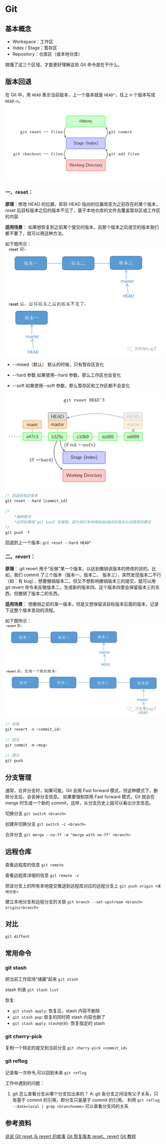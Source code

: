 # Git

## 基本概念

- Workspace：工作区
- Index / Stage：暂存区
- Repository：仓库区（或本地仓库）

搞懂了这三个区域，才能更好理解这些 Git 命令是在干什么。

## 版本回退

在 Git 中，用 `HEAD` 表示当前版本，上一个版本就是 `HEAD^`，往上 n 个版本写成 `HEAD~n`。
![image](../img/1.png)

### 一、reset：

**原理**：修改 HEAD 的位置，即将 HEAD 指向的位置改变为之前存在的某个版本，reset 后目标版本之后的版本不见了，基于本地仓库的文件去覆盖暂存区或工作区的内容

**适用场景**： 如果想恢复到之前某个提交的版本，且那个版本之后提交的版本我们都不要了，就可以用这种方法。

如下图所示：
![image](../img/3.png)

- --mixed（默认）
  默认的时候，只有暂存区变化

- --hard 参数
  如果使用--hard 参数，那么工作区也会变化

- --soft
  如果使用--soft 参数，那么暂存区和工作区都不会变化

![image](../img/2.jpeg)

```javascript
// 回退到指定版本
git reset --hard [commit_id]

/*
    *强制提交
    *此时如果用`git push`会报错，因为我们本地库HEAD指向的版本比远程库的要旧
*/
git push -f
```

回退到上一个版本:
`git reset --hard HEAD^`

### 二、revert：

**原理**： git revert 用于“反做”某一个版本，以达到撤销该版本的修改的目的。比如，我们 commit 了三个版本（版本一、版本二、 版本三），突然发现版本二不行（如：有 bug），想要撤销版本二，但又不想影响撤销版本三的提交，就可以用 git revert 命令来反做版本二，生成新的版本四，这个版本四里会保留版本三的东西，但撤销了版本二的东西。

**适用场景**： 想撤销之前的某一版本，但是又想保留该目标版本后面的版本，记录下这整个版本变动的流程。

如下图所示：
![image](../img/4.png)

```javascript
// 反做
git revert -n <commit_id>

// 提交
git commit -m <msg>

// 提交
git push
```

## 分支管理

通常，合并分支时，如果可能，Git 会用 Fast forward 模式，但这种模式下，删除分支后，会丢掉分支信息。
如果要强制禁用 Fast forward 模式，Git 就会在 merge 时生成一个新的 commit，这样，从分支历史上就可以看出分支信息。

切换分支
`git switch <branch>`

创建并切换分支
`git switch -c <branch>`

合并分支
`git merge --no-ff -m "merge with no-ff" <branch>`

## 远程仓库

查看远程库的信息
`git remote`

查看远程库详细的信息
`git remote -v`

把该分支上的所有本地提交推送到远程库对应的远程分支上
`git push origin <本地分支>`

建立本地分支和远程分支的关联
`git branch --set-upstream <branch> origin/<branch>`

## 对比

`git diffent`

## 常用命令

### git stash

把当前工作现场“储藏”起来
`git stash`

stash 列表
`git stash list`

恢复:

- `git stash apply`: 恢复后，stash 内容不删除
- `git stash pop`: 恢复的同时把 stash 内容也删了
- `git stash apply stash@{0}`: 恢复指定的 stash

### git cherry-pick

复制一个特定的提交到当前分支
`git cherry-pick <commit_id>`

### git reflog

记录每一次命令,可以回到未来
`git reflog`

工作中遇到的问题：

1. git 怎么查看分支从哪个分支拉出来的？
   A: git 各分支之间没有父子关系，只有基于 commit 的引用，即分支只是基于 commit 的引用。
   利用 `git reflog --date=local | grep <branchname>` 可以查看分支间的关系

## 参考资料

[说说 Git reset 与 revert 的故事](https://zhuanlan.zhihu.com/p/32412959)
[Git 恢复版本 reset、revert](https://mp.weixin.qq.com/s?src=11&timestamp=1627376793&ver=3216&signature=ZuuFdStq4Wy0SK*ite4gqayr3mk6qeTadanKDyzdh2zEJZTjzBclXHjOEMtKrJtEt9DwtNOvBkQNiL6pM9*kFf-zv1flHxkwMN*0owKFnvHuWfVUodJywB319knJYeaZ&new=1)
[Git 教程](https://cloud.tencent.com/developer/chapter/12769)

